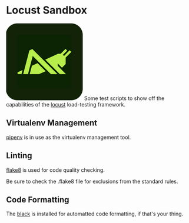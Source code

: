 # Locust Sandbox
![Locust logo](doco/images/locust_logo_0.png?raw=true "Locust Logo")
Some test scripts to show off the capabilities of the [locust](https://locust.io) load-testing framework.

## Virtualenv Management
[pipenv](https://pipenv.pypa.io/en/latest/) is in use as the virtualenv management tool.

## Linting
[flake8](https://flake8.pycqa.org/en/latest/) is used for code quality checking.

Be sure to check the .flake8 file for exclusions from the standard rules.

## Code Formatting
The [black](https://black.readthedocs.io/en/stable/) is installed for automatted code formatting, if that's your thing.
